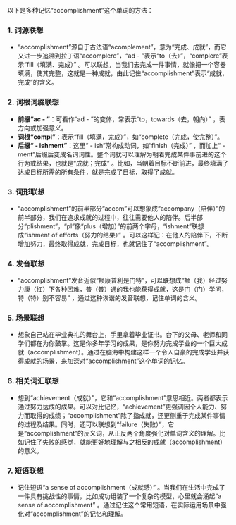 以下是多种记忆“accomplishment”这个单词的方法：

### 1. 词源联想
 - “accomplishment”源自于古法语“acomplement”，意为“完成、成就”，而它又进一步追溯到拉丁语“accomplere”，“ad - ”表示“to（去）”，“complere”表示“fill（填满、完成）” 。可以联想，当我们去完成一件事情，就像把一个容器填满，使其完整，这就是一种成就，由此记住“accomplishment”表示“成就，完成”的含义。

### 2. 词根词缀联想
 - **前缀“ac - ”**：可看作“ad - ”的变体，常表示“to，towards（去，朝向）” ，表方向或加强意义。
 - **词根“compl”**：表示“fill（填满，完成）”，如“complete（完成，使完整）”。
 - **后缀“ - ishment”**：这里“ - ish”常构成动词，如“finish（完成）” ，而加上“ - ment”后缀后变成名词词性。整个词就可以理解为朝着完成某件事前进的这个行为或结果，也就是“成就；完成” 。比如，当朝着目标不断前进，最终填满了达成目标所需的所有条件，就是完成了目标，取得了成就。

### 3. 词形联想
 - “accomplishment”的前半部分“accom”可以想象成“accompany（陪伴）”的前半部分，我们在追求成就的过程中，往往需要他人的陪伴。后半部分“plishment”，“pl”像“plus（增加）”的前两个字母，“ishment”联想成“ishment of efforts（努力的结果）” 。可以这样记：在他人的陪伴下，不断增加努力，最终取得成就，完成目标，也就记住了“accomplishment”。

### 4. 发音联想
 - “accomplishment”发音近似“额康普利是门特”，可以联想成“额（我）经过努力康（扛）下各种困难，普（普）通的我也能获得成就，这是门（门）学问，特（特）别不容易” ，通过这种诙谐的发音联想，记住单词的含义。

### 5. 场景联想
 - 想象自己站在毕业典礼的舞台上，手里拿着毕业证书。台下的父母、老师和同学们都在为你鼓掌。这是你多年学习的成果，是你努力完成学业的一个巨大成就（accomplishment）。通过在脑海中构建这样一个令人自豪的完成学业并获得成就的场景，来加深对“accomplishment”这个单词的记忆。

### 6. 相关词汇联想
 - 想到“achievement（成就）”，它和“accomplishment”意思相近。两者都表示通过努力达成的成果。可以对比记忆，“achievement”更强调因个人能力、努力而取得的成绩；“accomplishment”除了指成就，还更侧重于完成某件事情的过程及结果。同时，还可以联想到“failure（失败）”，它是“accomplishment”的反义词，从正反两个角度强化对单词含义的理解。比如记住了失败的感觉，就能更好地理解与之相反的成就（accomplishment）的意义。

### 7. 短语联想
 - 记住短语“a sense of accomplishment（成就感）” 。当我们在生活中完成了一件具有挑战性的事情，比如成功组装了一个复杂的模型，心里就会涌起“a sense of accomplishment” 。通过记住这个常用短语，在实际运用场景中强化对“accomplishment”的记忆和理解。 